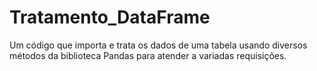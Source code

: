 # Tratamento_DataFrame
Um código que importa e trata os dados de uma tabela usando diversos métodos da biblioteca Pandas para atender a variadas requisições.
